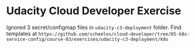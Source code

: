 # Udacity Cloud Developer Exercise

Ignored 3 secret/configmap files in `udacity-c3-deployment` folder.
Find templates at `https://github.com/scheeles/cloud-developer/tree/05-k8s-service-config/course-03/exercises/udacity-c3-deployment/k8s`